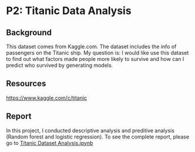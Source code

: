 # P2: Titanic Data Analysis

## Background
This dataset comes from Kaggle.com. The dataset includes the info of passengers on the Titanic ship. My question is: I would like use this dataset to find out what factors made people more likely to survive and how can I predict who survived by generating models. 

## Resources
https://www.kaggle.com/c/titanic

## Report
In this project, I conducted descriptive analysis and preditive analysis (Random forest and logistic regression).
To see the complete report, please go to [Titanic Dataset Analysis.ipynb](https://github.com/Ruofei29/Udacity-Data-Analyst-Nanodegree/blob/master/P2%20Titanic%20Data%20Analysis/Titanic%20Dataset%20Analysis.ipynb)
